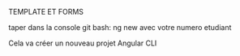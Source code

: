 TEMPLATE ET FORMS

taper dans la console git bash: ng new avec votre numero etudiant

Cela va créer un nouveau projet Angular CLI
